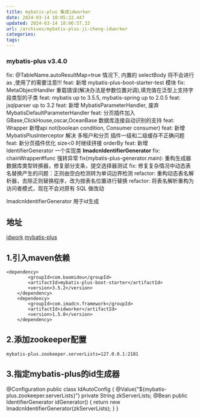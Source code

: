 ```yaml
---
title: mybatis-plus 集成idworker
date: 2024-03-14 18:05:22.447
updated: 2024-03-14 18:06:57.33
url: /archives/mybatis-plus-ji-cheng-idworker
categories: 
tags: 
---
```



### mybatis-plus v3.4.0
fix: @TableName.autoResultMap=true 情况下, 内置的 selectBody 将不会进行 as ,使用了的需要注意!!!
feat: 新增 mybatis-plus-boot-starter-test 模块
fix: MetaObjectHandler 重载错误(解决办法是参数位置对调),填充值在泛型上支持字段类型的子类
feat: mybatis up to 3.5.5, mybatis-spring up to 2.0.5
feat: jsqlparser up to 3.2
feat: 新增 MybatisParameterHandler, 废弃 MybatisDefaultParameterHandler
feat: 分页插件加入 GBase,ClickHouse,oscar,OceanBase 数据库连接自动识别的支持
feat: Wrapper 新增api not(boolean condition, Consumer consumer)
feat: 新增 MybatisPlusInterceptor 解决 多租户和分页 插件一级和二级缓存不正确问题
feat: 新分页插件优化 size<0 时继续拼接 orderBy
feat: 新增 IdentifierGenerator 一个实现类 **ImadcnIdentifierGenerator**
fix: chainWrapper#func 强转异常
fix(mybatis-plus-generator.main): 重构生成器数据库类型转换器，修复部分支条，提交选择器测试
fix: 修复复杂情况中动态表名替换产生的问题：正则由空白检测转为单词边界检测
refactor: 重构动态表名解析器，去除正则替换程序，改为按表名位置进行替换
refactor: 将表名解析重构为访问者模式，现在不会对原有 SQL 做改动

ImadcnIdentifierGenerator 用于id生成

## 地址
[idwork](https://github.com/imadcn/idworker)
[mybatis-plus](https://github.com/baomidou/mybatis-plus)
## 1.引入maven依赖
```
<dependency>
        <groupId>com.baomidou</groupId>
        <artifactId>mybatis-plus-boot-starter</artifactId>
        <version>3.5.2</version>
    </dependency>
    <dependency>
        <groupId>com.imadcn.framework</groupId>
        <artifactId>idworker</artifactId>
        <version>1.5.0</version>
    </dependency>
```
## 2.添加zookeeper配置
```
mybatis-plus.zookeeper.serverLists=127.0.0.1:2181
```
## 3.指定mybatis-plus的id生成器


@Configuration
public class IdAutoConfig {
    @Value("${mybatis-plus.zookeeper.serverLists}")
    private String zkServerLists;
    @Bean
    public IdentifierGenerator idGenerator() {
        return new ImadcnIdentifierGenerator(zkServerLists);
    }
}
```